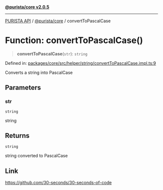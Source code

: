 [**@purista/core v2.0.5**](../README.md)

***

[PURISTA API](../../../packages.md) / [@purista/core](../README.md) / convertToPascalCase

# Function: convertToPascalCase()

> **convertToPascalCase**(`str`): `string`

Defined in: [packages/core/src/helper/string/convertToPascalCase.impl.ts:9](https://github.com/puristajs/purista/blob/master/packages/core/src/helper/string/convertToPascalCase.impl.ts#L9)

Converts a string into PascalCase

## Parameters

### str

`string`

string

## Returns

`string`

string converted to PascalCase

## Link

https://github.com/30-seconds/30-seconds-of-code
